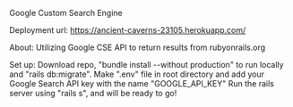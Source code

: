 Google Custom Search Engine

Deployment url: https://ancient-caverns-23105.herokuapp.com/

About: Utilizing Google CSE API to return results from rubyonrails.org

Set up: Download repo, "bundle install --without production" to run locally and "rails db:migrate".
Make ".env" file in root directory and add your Google Search API key with the name "GOOGLE_API_KEY"
Run the rails server using "rails s", and will be ready to go!

